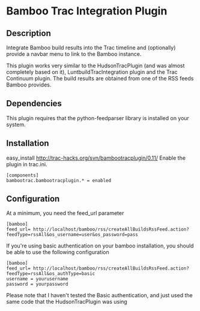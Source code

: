 # Bamboo Trac Integration Plugin #
## Description ##

Integrate ​Bamboo build results into the Trac timeline and (optionally) provide a navbar menu to link to the Bamboo instance.

This plugin works very similar to the HudsonTracPlugin (and was almost completely based on it), LuntbuildTracIntegration plugin and the Trac Continuum plugin. The build results are obtained from one of the RSS feeds Bamboo provides.

## Dependencies ##

This plugin requires that the ​python-feedparser library is installed on your system.

## Installation ##

easy_install http://trac-hacks.org/svn/bambootracplugin/0.11/
Enable the plugin in trac.ini.
```
[components]
bambootrac.bambootracplugin.* = enabled
```

## Configuration ##

At a minimum, you need the feed_url parameter
```
[bamboo]
feed_url= http://localhost/bamboo/rss/createAllBuildsRssFeed.action?feedType=rssAll&os_username=user&os_password=pass
```
If you're using basic authentication on your bamboo installation, you should be able to use the following configuration

```
[bamboo]
feed_url= http://localhost/bamboo/rss/createAllBuildsRssFeed.action?feedType=rssAll&os_authType=basic
username = yourusername
password = yourpassword
```
Please note that I haven't tested the Basic authentication, and just used the same code that the HudsonTracPlugin was using